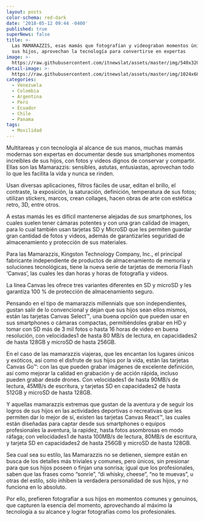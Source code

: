 ```yaml
---
layout: posts
color-schema: red-dark
date: '2018-05-12 09:44 -0400'
published: true
superNews: false
title: >-
  Las MAMARAZZIS, esas mamás que fotografían y videograban momentos únicos de
  sus hijos, aprovechan la tecnología para convertirse en expertas
image: >-
  https://raw.githubusercontent.com/itnewslat/assets/master/img/540x320/Mamarazzis-p.jpg
detail-image: >-
  https://raw.githubusercontent.com/itnewslat/assets/master/img/1024x680/Mamarazzis-g.jpg
categories:
  - Venezuela
  - Colombia
  - Argentina
  - Perú
  - Ecuador
  - Chile
  - Panama
tags:
  - Movilidad
---
```

Multitareas y con tecnología al alcance de sus manos, muchas mamás modernas son expertas en documentar desde sus smartphones momentos increíbles de sus hijos, con fotos y videos dignos de conservar y compartir. Ellas son las Mamarazzis: sensibles, astutas, entusiastas, aprovechan todo lo que les facilita la vida y nunca se rinden. 

Usan diversas aplicaciones, filtros fáciles de usar, editan el brillo, el contraste, la exposición, la saturación, definición, temperatura de sus fotos; utilizan stickers, marcos, crean collages, hacen obras de arte con estética retro, 3D, entre otros.

A estas mamás les es difícil mantenerse alejadas de sus smartphones, los cuales suelen tener cámaras potentes y con una gran calidad de imagen, para lo cual también usan tarjetas SD y MicroSD que les permiten guardar gran cantidad de fotos y videos, además de garantizarles seguridad de almacenamiento y protección de sus materiales.

Para las Mamarazzis, Kingston Technology Company, Inc., el principal fabricante independiente de productos de almacenamiento de memoria y soluciones tecnológicas, tiene la nueva serie de tarjetas de memoria Flash ‘Canvas’, las cuales les dan horas y horas de fotografía y videos.

La línea Canvas les ofrece tres variantes diferentes en SD y microSD y les garantiza 100 % de protección de almacenamiento seguro.

Pensando en el tipo de mamarazzis millennials que son independientes, gustan salir de lo convencional y dejan que sus hijos sean ellos mismos, están las tarjetas Canvas Select™, una buena opción que pueden usar en sus smartphones o cámaras compactas, permitiéndoles grabar en HD y tomar con SD más de 3 mil fotos o hasta 16 horas de video en buena resolución, con velocidades1 de hasta 80 MB/s de lectura, en capacidades2 de hasta 128GB y microSD de hasta 256GB.

En el caso de las mamarazzis viajeras, que les encantan los lugares únicos y exóticos, así como el disfrute de sus hijos por la vida, están las tarjetas Canvas Go™: con las que pueden grabar imágenes de excelente definición, así como mejorar la calidad en grabación y de acción rápida, incluso pueden grabar desde drones. Con velocidades1 de hasta 90MB/s de lectura, 45MB/s de escritura, y tarjetas SD en capacidades2 de hasta 512GB y microSD de hasta 128GB. 

Y aquellas mamarazzis extremas que gustan de la aventura y de seguir los logros de sus hijos en las actividades deportivas o recreativas que les permiten dar lo mejor de sí, existen las tarjetas Canvas React™, las cuales están diseñadas para captar desde sus smartphones o equipos profesionales la aventura, la rapidez, hasta fotos asombrosas en modo ráfaga; con velocidades1 de hasta 100MB/s de lectura, 80MB/s de escritura, y tarjeta SD en capacidades2 de hasta 256GB y microSD de hasta 128GB.

Sea cual sea su estilo, las Mamarazzis no se detienen, siempre están en busca de los detalles más triviales y comunes, pero únicos, sin presionar para que sus hijos poseen o finjan una sonrisa; igual que los profesionales, saben que las frases como “sonríe”, “di whisky, cheese”, “no te muevas”, u otras del estilo, sólo inhiben la verdadera personalidad de sus hijos, y no funciona en lo absoluto.

Por ello, prefieren fotografiar a sus hijos en momentos comunes y genuinos, que capturen la esencia del momento, aprovechando al máximo la tecnología a su alcance y lograr fotografías como los profesionales.
